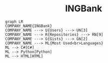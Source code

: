 <h1 align="center">INGBank</h1>

```mermaid
graph LR
COMPANY_NAME{INGBank}
COMPANY_NAME ---> U{Users} ---> UN[3]
COMPANY_NAME ---> R{Repositories} ---> RN[9]
COMPANY_NAME ---> G{Gists} ---> GN[2]
COMPANY_NAME ---> ML{Most Used<br>Languages}
ML --> C#[C#]
ML --> Python[Python]
ML --> HTML[HTML]
```
